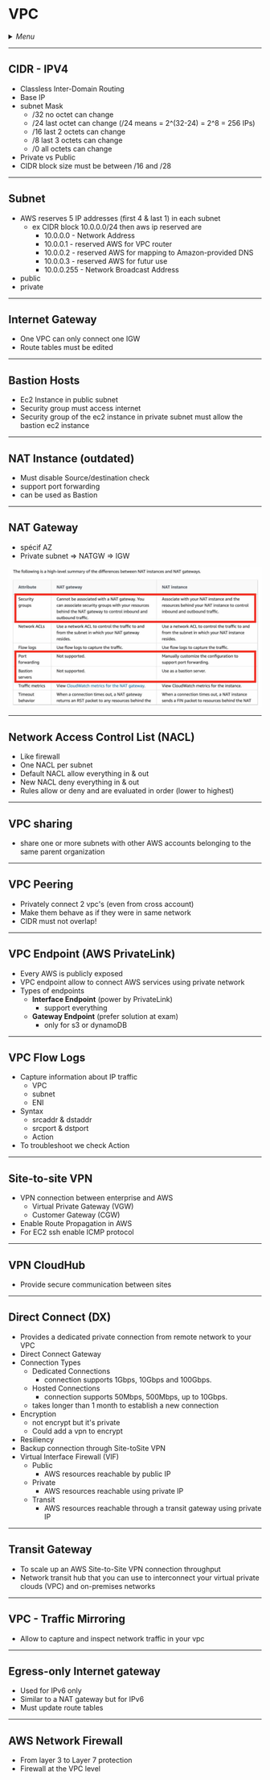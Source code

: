 # VPC

<details>
 <summary><i>Menu</i></summary>

- [CIDR](#cidr---ipv4)
- [Subnet](#subnet)
- [Internet Gateway](#internet-gateway)
- [Bastion Hosts](#bastion-hosts)
- [NAT Instance](#nat-instance-outdated)
- [NAT Gateway](#nat-gateway)
- [NACL](#network-access-control-list-nacl)
- [VPC sharing](#vpc-sharing)
- [VPC Peering](#vpc-peering)
- [VPC Endpoint](#vpc-endpoint-aws-privatelink)
- [VPC Flow Logs](#vpc-flow-logs)
- [Site-to-site VPN](#site-to-site-vpn)
- [VPN CloudHub](#vpn-cloudhub)
- [Direct Connect](#direct-connect-dx)
- [Transit Gateway](#transit-gateway)
- [VPC - Traffic Mirroring](#vpc---traffic-mirroring)
- [Egress-only Internet gateway](#egress-only-internet-gateway)
- [AWS Network Firewall](#aws-network-firewall)
</details>

---
## CIDR - IPV4
- Classless Inter-Domain Routing
- Base IP
- subnet Mask
  - /32 no octet can change
  - /24 last octet can change (/24 means = 2^(32-24) = 2^8 = 256 IPs)
  - /16 last 2 octets can change
  - /8 last 3 octets can change
  - /0 all octets can change
- Private vs Public
- CIDR block size must be between /16 and /28

---
## Subnet
- AWS reserves 5 IP addresses (first 4 & last 1) in each subnet
  - ex CIDR block 10.0.0.0/24 then aws ip reserved are
    - 10.0.0.0 - Network Address 
    - 10.0.0.1 - reserved AWS for VPC router 
    - 10.0.0.2 - reserved AWS for mapping to Amazon-provided DNS
    - 10.0.0.3 - reserved AWS for futur use
    - 10.0.0.255 - Network Broadcast Address 
- public
- private

---
## Internet Gateway
- One VPC can only connect one IGW
- Route tables must be edited

---
## Bastion Hosts
- Ec2 Instance in public subnet
- Security group must access internet
- Security group of the ec2 instance in private subnet must allow the bastion ec2 instance

---
## NAT Instance (outdated)
- Must disable Source/destination check
- support port forwarding
- can be used as Bastion

---
## NAT Gateway
- spécif AZ
- Private subnet => NATGW => IGW

![NAT security](../../images/NAT_security.jpg)

---
## Network Access Control List (NACL)
- Like firewall
- One NACL per subnet
- Default NACL allow everything in & out
- New NACL deny everything in & out
- Rules allow or deny and are evaluated in order (lower to highest)

---
## VPC sharing
- share one or more subnets with other AWS accounts belonging to the same parent organization

---
## VPC Peering
- Privately connect 2 vpc's (even from cross account)
- Make them behave as if they were in same network
- CIDR must not overlap!

---
## VPC Endpoint (AWS PrivateLink)
- Every AWS is publicly exposed
- VPC endpoint  allow to connect AWS services using private network
- Types of endpoints
  - __Interface Endpoint__ (power by PrivateLink)
    - support everything
  - __Gateway Endpoint__ (prefer solution at exam)
    - only for s3 or dynamoDB

---
## VPC Flow Logs
- Capture information about IP traffic
  - VPC
  - subnet
  - ENI
- Syntax
  - srcaddr & dstaddr
  - srcport & dstport
  - Action
- To troubleshoot we check Action

---
## Site-to-site VPN
- VPN connection between enterprise and AWS
  - Virtual Private Gateway (VGW)
  - Customer Gateway (CGW)
- Enable Route Propagation in AWS
- For EC2 ssh enable ICMP protocol

---
## VPN CloudHub
- Provide secure communication between sites

---  
## Direct Connect (DX)
- Provides a dedicated private connection from remote network to your VPC
- Direct Connect Gateway
- Connection Types
  - Dedicated Connections
    - connection supports 1Gbps, 10Gbps and 100Gbps.
  - Hosted Connections
    - connection supports 50Mbps, 500Mbps, up to 10Gbps.
  - takes longer than 1 month to establish a new connection
- Encryption
  - not encrypt but it's private
  - Could add a vpn to encrypt
- Resiliency
- Backup connection through Site-toSite VPN
- Virtual Interface Firewall (VIF)
  - Public
    - AWS resources reachable by public IP
  - Private
    - AWS resources reachable using private IP
  - Transit
    - AWS resources reachable through a transit gateway using private IP

---
## Transit Gateway
- To scale up an AWS Site-to-Site VPN connection throughput
- Network transit hub that you can use to interconnect your virtual private clouds (VPC) and on-premises networks

---
## VPC - Traffic Mirroring
- Allow to capture and inspect network traffic in your vpc

---
## Egress-only Internet gateway
- Used for IPv6 only
- Similar to a NAT gateway but for IPv6
- Must update route tables

---
## AWS Network Firewall
- From layer 3 to Layer 7 protection
- Firewall at the VPC level
